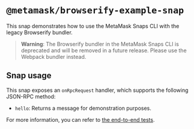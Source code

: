# `@metamask/browserify-example-snap`

This snap demonstrates how to use the MetaMask Snaps CLI with the legacy
Browserify bundler.

> **Warning**: The Browserify bundler in the MetaMask Snaps CLI is deprecated
> and will be removed in a future release. Please use the Webpack bundler
> instead.

## Snap usage

This snap exposes an `onRpcRequest` handler, which supports the following
JSON-RPC method:

- `hello`: Returns a message for demonstration purposes.

For more information, you can refer to
[the end-to-end tests](./src/index.test.ts).

